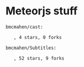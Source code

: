 # Meteorjs stuff

<!-- PROJECTS_LIST_START -->
    bmcmahen/cast:

       , 4 stars, 0 forks

    bmcmahen/Subtitles:

       , 52 stars, 9 forks
<!-- PROJECTS_LIST_END -->

